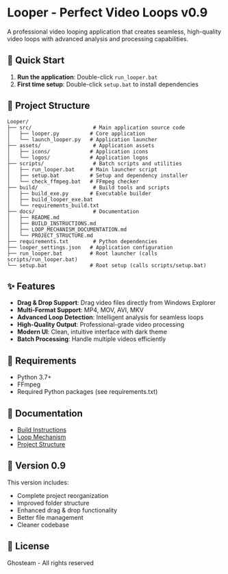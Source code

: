 # Looper - Perfect Video Loops v0.9

A professional video looping application that creates seamless, high-quality video loops with advanced analysis and processing capabilities.

## 🚀 Quick Start

1. **Run the application**: Double-click `run_looper.bat`
2. **First time setup**: Double-click `setup.bat` to install dependencies

## 📁 Project Structure

```
Looper/
├── src/                    # Main application source code
│   ├── looper.py          # Core application
│   └── launch_looper.py   # Application launcher
├── assets/                 # Application assets
│   ├── icons/             # Application icons
│   └── logos/             # Application logos
├── scripts/                # Batch scripts and utilities
│   ├── run_looper.bat     # Main launcher script
│   ├── setup.bat          # Setup and dependency installer
│   └── check_ffmpeg.bat   # FFmpeg checker
├── build/                  # Build tools and scripts
│   ├── build_exe.py       # Executable builder
│   ├── build_looper_exe.bat
│   └── requirements_build.txt
├── docs/                   # Documentation
│   ├── README.md
│   ├── BUILD_INSTRUCTIONS.md
│   ├── LOOP_MECHANISM_DOCUMENTATION.md
│   └── PROJECT_STRUCTURE.md
├── requirements.txt        # Python dependencies
├── looper_settings.json   # Application configuration
├── run_looper.bat         # Root launcher (calls scripts/run_looper.bat)
└── setup.bat              # Root setup (calls scripts/setup.bat)
```

## ✨ Features

- **Drag & Drop Support**: Drag video files directly from Windows Explorer
- **Multi-Format Support**: MP4, MOV, AVI, MKV
- **Advanced Loop Detection**: Intelligent analysis for seamless loops
- **High-Quality Output**: Professional-grade video processing
- **Modern UI**: Clean, intuitive interface with dark theme
- **Batch Processing**: Handle multiple videos efficiently

## 🔧 Requirements

- Python 3.7+
- FFmpeg
- Required Python packages (see requirements.txt)

## 📖 Documentation

- [Build Instructions](docs/BUILD_INSTRUCTIONS.md)
- [Loop Mechanism](docs/LOOP_MECHANISM_DOCUMENTATION.md)
- [Project Structure](docs/PROJECT_STRUCTURE.md)

## 🎯 Version 0.9

This version includes:
- Complete project reorganization
- Improved folder structure
- Enhanced drag & drop functionality
- Better file management
- Cleaner codebase

## 📝 License

Ghosteam - All rights reserved

